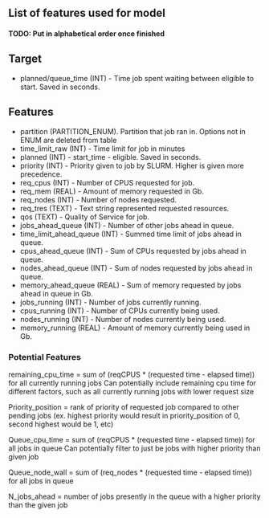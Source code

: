 ## List of features used for model
#### TODO: Put in alphabetical order once finished

## Target
- planned/queue_time (INT) - Time job spent waiting between eligible to start. Saved in seconds.

## Features
- partition (PARTITION_ENUM). Partition that job ran in. Options not in ENUM are deleted from table
- time_limit_raw (INT) - Time limit for job in minutes
- planned (INT) - start_time - eligible. Saved in seconds.
- priority (INT) - Priority given to job by SLURM. Higher is given more precedence.
- req_cpus (INT) - Number of CPUS requested for job.
- req_mem (REAL) - Amount of memory requested in Gb.
- req_nodes (INT) - Number of nodes requested.
- req_tres (TEXT) - Text string represented requested resources.
- qos (TEXT) - Quality of Service for job. 
- jobs_ahead_queue (INT) - Number of other jobs ahead in queue. 
- time_limit_ahead_queue (INT) - Summed time limit of jobs ahead in queue.
- cpus_ahead_queue (INT) - Sum of CPUs requested by jobs ahead in queue.
- nodes_ahead_queue (INT) - Sum of nodes requested by jobs ahead in queue.
- memory_ahead_queue (REAL) - Sum of memory requested by jobs ahead in queue in Gb.
- jobs_running (INT) - Number of jobs currently running.
- cpus_running (INT) - Number of CPUs currently being used.
- nodes_running (INT) - Number of nodes currently being used.
- memory_running (REAL) - Amount of memory currently being used in Gb.

### Potential Features
remaining_cpu_time = sum of (reqCPUS * (requested time - elapsed time)) for all currently running jobs
	Can potentially include remaining cpu time for different factors, such as all currently running jobs with lower request size

Priority_position = rank of priority of requested job compared to other pending jobs (ex. highest priority would result in priority_position of 0, second highest would be 1, etc)

Queue_cpu_time = sum of (reqCPUS * (requested time - elapsed time)) for all jobs in queue
	Can potentially filter to just be jobs with higher priority than given job

Queue_node_wall = sum of (req_nodes * (requested time - elapsed time)) for all jobs in queue

N_jobs_ahead = number of jobs presently in the queue with a higher priority than the given job

